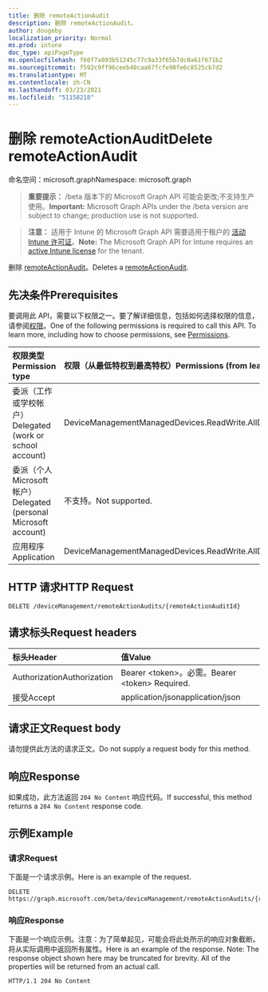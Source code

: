 ```yaml
---
title: 删除 remoteActionAudit
description: 删除 remoteActionAudit。
author: dougeby
localization_priority: Normal
ms.prod: intune
doc_type: apiPageType
ms.openlocfilehash: f60f7a893b51245c77c9a33f65b7dc0a61f671b2
ms.sourcegitcommit: f592c9ff96ceeb40caa67fcfe90fe6c8525cb7d2
ms.translationtype: MT
ms.contentlocale: zh-CN
ms.lasthandoff: 03/23/2021
ms.locfileid: "51158218"
---
```

# <a name="delete-remoteactionaudit"></a><span data-ttu-id="7ba50-103">删除 remoteActionAudit</span><span class="sxs-lookup"><span data-stu-id="7ba50-103">Delete remoteActionAudit</span></span>

<span data-ttu-id="7ba50-104">命名空间：microsoft.graph</span><span class="sxs-lookup"><span data-stu-id="7ba50-104">Namespace: microsoft.graph</span></span>

> <span data-ttu-id="7ba50-105">**重要提示：** /beta 版本下的 Microsoft Graph API 可能会更改;不支持生产使用。</span><span class="sxs-lookup"><span data-stu-id="7ba50-105">**Important:** Microsoft Graph APIs under the /beta version are subject to change; production use is not supported.</span></span>

> <span data-ttu-id="7ba50-106">**注意：** 适用于 Intune 的 Microsoft Graph API 需要适用于租户的 [活动 Intune 许可证](https://go.microsoft.com/fwlink/?linkid=839381)。</span><span class="sxs-lookup"><span data-stu-id="7ba50-106">**Note:** The Microsoft Graph API for Intune requires an [active Intune license](https://go.microsoft.com/fwlink/?linkid=839381) for the tenant.</span></span>

<span data-ttu-id="7ba50-107">删除 [remoteActionAudit](../resources/intune-devices-remoteactionaudit.md)。</span><span class="sxs-lookup"><span data-stu-id="7ba50-107">Deletes a [remoteActionAudit](../resources/intune-devices-remoteactionaudit.md).</span></span>

## <a name="prerequisites"></a><span data-ttu-id="7ba50-108">先决条件</span><span class="sxs-lookup"><span data-stu-id="7ba50-108">Prerequisites</span></span>
<span data-ttu-id="7ba50-p101">要调用此 API，需要以下权限之一。要了解详细信息，包括如何选择权限的信息，请参阅[权限](/graph/permissions-reference)。</span><span class="sxs-lookup"><span data-stu-id="7ba50-p101">One of the following permissions is required to call this API. To learn more, including how to choose permissions, see [Permissions](/graph/permissions-reference).</span></span>

|<span data-ttu-id="7ba50-111">权限类型</span><span class="sxs-lookup"><span data-stu-id="7ba50-111">Permission type</span></span>|<span data-ttu-id="7ba50-112">权限（从最低特权到最高特权）</span><span class="sxs-lookup"><span data-stu-id="7ba50-112">Permissions (from least to most privileged)</span></span>|
|:---|:---|
|<span data-ttu-id="7ba50-113">委派（工作或学校帐户）</span><span class="sxs-lookup"><span data-stu-id="7ba50-113">Delegated (work or school account)</span></span>|<span data-ttu-id="7ba50-114">DeviceManagementManagedDevices.ReadWrite.All</span><span class="sxs-lookup"><span data-stu-id="7ba50-114">DeviceManagementManagedDevices.ReadWrite.All</span></span>|
|<span data-ttu-id="7ba50-115">委派（个人 Microsoft 帐户）</span><span class="sxs-lookup"><span data-stu-id="7ba50-115">Delegated (personal Microsoft account)</span></span>|<span data-ttu-id="7ba50-116">不支持。</span><span class="sxs-lookup"><span data-stu-id="7ba50-116">Not supported.</span></span>|
|<span data-ttu-id="7ba50-117">应用程序</span><span class="sxs-lookup"><span data-stu-id="7ba50-117">Application</span></span>|<span data-ttu-id="7ba50-118">DeviceManagementManagedDevices.ReadWrite.All</span><span class="sxs-lookup"><span data-stu-id="7ba50-118">DeviceManagementManagedDevices.ReadWrite.All</span></span>|

## <a name="http-request"></a><span data-ttu-id="7ba50-119">HTTP 请求</span><span class="sxs-lookup"><span data-stu-id="7ba50-119">HTTP Request</span></span>
<!-- {
  "blockType": "ignored"
}
-->
``` http
DELETE /deviceManagement/remoteActionAudits/{remoteActionAuditId}
```

## <a name="request-headers"></a><span data-ttu-id="7ba50-120">请求标头</span><span class="sxs-lookup"><span data-stu-id="7ba50-120">Request headers</span></span>
|<span data-ttu-id="7ba50-121">标头</span><span class="sxs-lookup"><span data-stu-id="7ba50-121">Header</span></span>|<span data-ttu-id="7ba50-122">值</span><span class="sxs-lookup"><span data-stu-id="7ba50-122">Value</span></span>|
|:---|:---|
|<span data-ttu-id="7ba50-123">Authorization</span><span class="sxs-lookup"><span data-stu-id="7ba50-123">Authorization</span></span>|<span data-ttu-id="7ba50-124">Bearer &lt;token&gt;。必需。</span><span class="sxs-lookup"><span data-stu-id="7ba50-124">Bearer &lt;token&gt; Required.</span></span>|
|<span data-ttu-id="7ba50-125">接受</span><span class="sxs-lookup"><span data-stu-id="7ba50-125">Accept</span></span>|<span data-ttu-id="7ba50-126">application/json</span><span class="sxs-lookup"><span data-stu-id="7ba50-126">application/json</span></span>|

## <a name="request-body"></a><span data-ttu-id="7ba50-127">请求正文</span><span class="sxs-lookup"><span data-stu-id="7ba50-127">Request body</span></span>
<span data-ttu-id="7ba50-128">请勿提供此方法的请求正文。</span><span class="sxs-lookup"><span data-stu-id="7ba50-128">Do not supply a request body for this method.</span></span>

## <a name="response"></a><span data-ttu-id="7ba50-129">响应</span><span class="sxs-lookup"><span data-stu-id="7ba50-129">Response</span></span>
<span data-ttu-id="7ba50-130">如果成功，此方法返回 `204 No Content` 响应代码。</span><span class="sxs-lookup"><span data-stu-id="7ba50-130">If successful, this method returns a `204 No Content` response code.</span></span>

## <a name="example"></a><span data-ttu-id="7ba50-131">示例</span><span class="sxs-lookup"><span data-stu-id="7ba50-131">Example</span></span>

### <a name="request"></a><span data-ttu-id="7ba50-132">请求</span><span class="sxs-lookup"><span data-stu-id="7ba50-132">Request</span></span>
<span data-ttu-id="7ba50-133">下面是一个请求示例。</span><span class="sxs-lookup"><span data-stu-id="7ba50-133">Here is an example of the request.</span></span>
``` http
DELETE https://graph.microsoft.com/beta/deviceManagement/remoteActionAudits/{remoteActionAuditId}
```

### <a name="response"></a><span data-ttu-id="7ba50-134">响应</span><span class="sxs-lookup"><span data-stu-id="7ba50-134">Response</span></span>
<span data-ttu-id="7ba50-p102">下面是一个响应示例。注意：为了简单起见，可能会将此处所示的响应对象截断。将从实际调用中返回所有属性。</span><span class="sxs-lookup"><span data-stu-id="7ba50-p102">Here is an example of the response. Note: The response object shown here may be truncated for brevity. All of the properties will be returned from an actual call.</span></span>
``` http
HTTP/1.1 204 No Content
```




